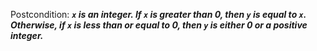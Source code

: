 Postcondition: ***`x` is an integer. If `x` is greater than 0, then `y` is equal to `x`. Otherwise, if `x` is less than or equal to 0, then `y` is either 0 or a positive integer.***